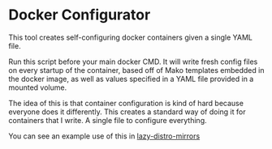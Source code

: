 # Docker Configurator

This tool creates self-configuring docker containers given a single
YAML file.

Run this script before your main docker CMD. It will write fresh
config files on every startup of the container, based off of Mako
templates embedded in the docker image, as well as values specified in
a YAML file provided in a mounted volume.

The idea of this is that container configuration is kind of hard
because everyone does it differently. This creates a standard way of
doing it for containers that I write. A single file to configure
everything. 

You can see an example use of this in [lazy-distro-mirrors](https://github.com/EnigmaCurry/lazy-distro-mirrors)
